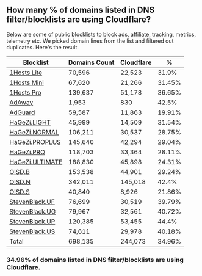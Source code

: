 ## How many % of domains listed in DNS filter/blocklists are using Cloudflare?


Below are some of public blocklists to block ads, affiliate, tracking, metrics, telemetry etc.
We picked domain lines from the list and filtered out duplicates.
Here's the result.


| Blocklist | Domains Count | Cloudflare | % |
| --- | --- | --- | --- |
| [1Hosts.Lite](https://raw.githubusercontent.com/badmojr/1Hosts/master/Lite/hosts.win) | 70,596 | 22,523 | 31.9% |
| [1Hosts.Mini](https://raw.githubusercontent.com/badmojr/1Hosts/master/mini/hosts.win) | 67,620 | 21,266 | 31.45% |
| [1Hosts.Pro](https://raw.githubusercontent.com/badmojr/1Hosts/master/Pro/hosts.win) | 139,637 | 51,178 | 36.65% |
| [AdAway](https://raw.githubusercontent.com/AdAway/adaway.github.io/master/hosts.txt) | 1,953 | 830 | 42.5% |
| [AdGuard](https://adguardteam.github.io/AdGuardSDNSFilter/Filters/filter.txt) | 59,587 | 11,863 | 19.91% |
| [HaGeZi.LIGHT](https://raw.githubusercontent.com/hagezi/dns-blocklists/main/hosts/light.txt) | 45,999 | 14,509 | 31.54% |
| [HaGeZi.NORMAL](https://raw.githubusercontent.com/hagezi/dns-blocklists/main/hosts/multi.txt) | 106,211 | 30,537 | 28.75% |
| [HaGeZi.PROPLUS](https://raw.githubusercontent.com/hagezi/dns-blocklists/main/hosts/pro.plus.txt) | 145,640 | 42,294 | 29.04% |
| [HaGeZi.PRO](https://raw.githubusercontent.com/hagezi/dns-blocklists/main/hosts/pro.txt) | 118,703 | 33,364 | 28.11% |
| [HaGeZi.ULTIMATE](https://raw.githubusercontent.com/hagezi/dns-blocklists/main/hosts/ultimate.txt) | 188,830 | 45,898 | 24.31% |
| [OISD.B](https://big.oisd.nl/dnsmasq) | 153,538 | 44,901 | 29.24% |
| [OISD.N](https://nsfw.oisd.nl/dnsmasq) | 342,011 | 145,018 | 42.4% |
| [OISD.S](https://small.oisd.nl/dnsmasq) | 40,840 | 8,926 | 21.86% |
| [StevenBlack.UF](https://raw.githubusercontent.com/StevenBlack/hosts/master/alternates/fakenews/hosts) | 76,699 | 30,519 | 39.79% |
| [StevenBlack.UG](https://raw.githubusercontent.com/StevenBlack/hosts/master/alternates/gambling/hosts) | 79,967 | 32,561 | 40.72% |
| [StevenBlack.UP](https://raw.githubusercontent.com/StevenBlack/hosts/master/alternates/porn/hosts) | 120,385 | 53,455 | 44.4% |
| [StevenBlack.US](https://raw.githubusercontent.com/StevenBlack/hosts/master/alternates/social/hosts) | 74,611 | 29,978 | 40.18% |
| Total | 698,135 | 244,073 | 34.96% |


### 34.96% of domains listed in DNS filter/blocklists are using Cloudflare.
